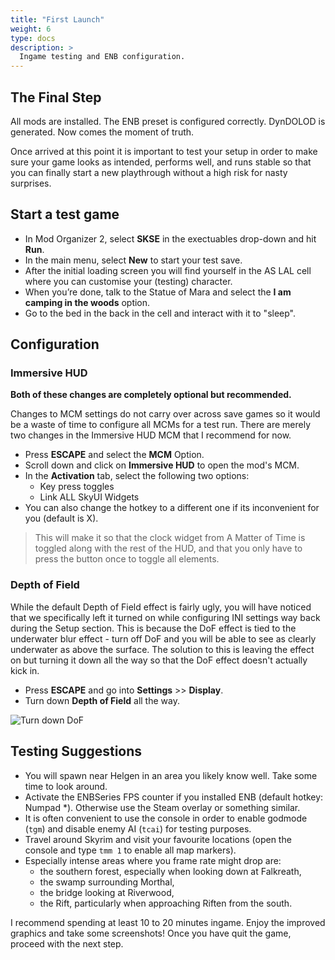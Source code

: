 ```yaml
---
title: "First Launch"
weight: 6
type: docs
description: >
  Ingame testing and ENB configuration.
---
```


## The Final Step

All mods are installed. The ENB preset is configured correctly. DynDOLOD is generated. Now comes the moment of truth.

Once arrived at this point it is important to test your setup in order to make sure your game looks as intended, performs well, and runs stable so that you can finally start a new playthrough without a high risk for nasty surprises.

## Start a test game

* In Mod Organizer 2, select **SKSE** in the exectuables drop-down and hit **Run**.
* In the main menu, select **New** to start your test save.
* After the initial loading screen you will find yourself in the AS LAL cell where you can customise your (testing) character.
* When you’re done, talk to the Statue of Mara and select the **I am camping in the woods** option.
* Go to the bed in the back in the cell and interact with it to "sleep".

## Configuration

### Immersive HUD

**Both of these changes are completely optional but recommended.**

Changes to MCM settings do not carry over across save games so it would be a waste of time to configure all MCMs for a test run. There are merely two changes in the Immersive HUD MCM that I recommend for now.

- Press **ESCAPE** and select the **MCM** Option.
- Scroll down and click on **Immersive HUD** to open the mod's MCM.
- In the **Activation** tab, select the following two options:
  - Key press toggles
  - Link ALL SkyUI Widgets
- You can also change the hotkey to a different one if its inconvenient for you (default is X).

> This will make it so that the clock widget from A Matter of Time is toggled along with the rest of the HUD, and that you only have to press the button once to toggle all elements.

### Depth of Field

While the default Depth of Field effect is fairly ugly, you will have noticed that we specifically left it turned on while configuring INI settings way back during the Setup section. This is because the DoF effect is tied to the underwater blur effect - turn off DoF and you will be able to see as clearly underwater as above the surface. The solution to this is leaving the effect on but turning it down all the way so that the DoF effect doesn't actually kick in.

* Press **ESCAPE** and go into **Settings** >> **Display**.
* Turn down **Depth of Field** all the way.

![Turn down DoF](/Pictures/skyrim-se/finalisation/turn-down-dof.jpg)

## Testing Suggestions

* You will spawn near Helgen in an area you likely know well. Take some time to look around.
* Activate the ENBSeries FPS counter if you installed ENB (default hotkey: Numpad *). Otherwise use the Steam overlay or something similar.
* It is often convenient to use the console in order to enable godmode (`tgm`) and disable enemy AI (`tcai`) for testing purposes.
* Travel around Skyrim and visit your favourite locations (open the console and type `tmm 1` to enable all map markers).
* Especially intense areas where you frame rate might drop are:
  * the southern forest, especially when looking down at Falkreath,
  * the swamp surrounding Morthal,
  * the bridge looking at Riverwood,
  * the Rift, particularly when approaching Riften from the south.

I recommend spending at least 10 to 20 minutes ingame. Enjoy the improved graphics and take some screenshots! Once you have quit the game, proceed with the next step.